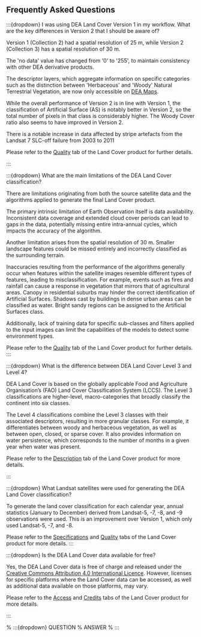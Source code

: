 ## Frequently Asked Questions

:::{dropdown} I was using DEA Land Cover Version 1 in my workflow. What are the key differences in Version 2 that I should be aware of?

Version 1 (Collection 2) had a spatial resolution of 25 m, while Version 2 (Collection 3) has a spatial resolution of 30 m.

The 'no data' value has changed from '0' to '255', to maintain consistency with other DEA derivative products.

The descriptor layers, which aggregate information on specific categories such as the distinction between 'Herbaceous' and 'Woody' Natural Terrestrial Vegetation, are now only accessible on [DEA Maps](https://maps.dea.ga.gov.au).

While the overall performance of Version 2 is in line with Version 1, the classification of Artificial Surface (AS) is notably better in Version 2, so the total number of pixels in that class is considerably higher. The Woody Cover ratio also seems to have improved in Version 2.

There is a notable increase in data affected by stripe artefacts from the Landsat 7 SLC-off failure from 2003 to 2011

Please refer to the [Quality](./?tab=quality) tab of the Land Cover product for further details.

:::

:::{dropdown} What are the main limitations of the DEA Land Cover classification?

There are limitations originating from both the source satellite data and the algorithms applied to generate the final Land Cover product.

The primary intrinsic limitation of Earth Observation itself is data availability. Inconsistent data coverage and extended cloud cover periods can lead to gaps in the data, potentially missing entire intra-annual cycles, which impacts the accuracy of the algorithm.

Another limitation arises from the spatial resolution of 30 m. Smaller landscape features could be missed entirely and incorrectly classified as the surrounding terrain.

Inaccuracies resulting from the performance of the algorithms generally occur when features within the satellite images resemble different types of features, leading to misclassification. For example, events such as fires and rainfall can cause a response in vegetation that mirrors that of agricultural areas. Canopy in residential suburbs may hinder the correct identification of Artificial Surfaces. Shadows cast by buildings in dense urban areas can be classified as water. Bright sandy regions can be assigned to the Artificial Surfaces class.

Additionally, lack of training data for specific sub-classes and filters applied to the input images can limit the capabilities of the models to detect some environment types.

Please refer to the [Quality](./?tab=quality) tab of the Land Cover product for further details.
:::

:::{dropdown} What is the difference between DEA Land Cover Level 3 and Level 4?

DEA Land Cover is based on the globally applicable Food and Agriculture Organisation’s (FAO) Land Cover Classification System (LCCS). The Level 3 classifications are higher-level, macro-categories that broadly classify the continent into six classes.

The Level 4 classifications combine the Level 3 classes with their associated descriptors, resulting in more granular classes. For example, it differentiates between woody and herbaceous vegetation, as well as between open, closed, or sparse cover. It also provides information on water persistence, which corresponds to the number of months in a given year when water was present.

Please refer to the [Description](./?tab=description) tab of the Land Cover product for more details.

:::

:::{dropdown} What Landsat satellites were used for generating the DEA Land Cover classification?

To generate the land cover classification for each calendar year, annual statistics (January to December) derived from Landsat-5, -7, -8, and -9 observations were used. This is an improvement over Version 1, which only used Landsat-5, -7, and -8.

Please refer to the [Specifications](./?tab=specifications) and [Quality](./?tab=quality) tabs of the Land Cover product for more details.
:::

:::{dropdown} Is the DEA Land Cover data available for free?

Yes, the DEA Land Cover data is free of charge and released under the [Creative Commons Attribution 4.0 International Licence](https://creativecommons.org/licenses/by/4.0/). However, licenses for specific platforms where the Land Cover data can be accessed, as well as additional data available on those platforms, may vary.

Please refer to the [Access](./?tab=access) and [Credits](./?tab=credits) tabs of the Land Cover product for more details.

:::

% :::{dropdown} QUESTION
% ANSWER
% :::
